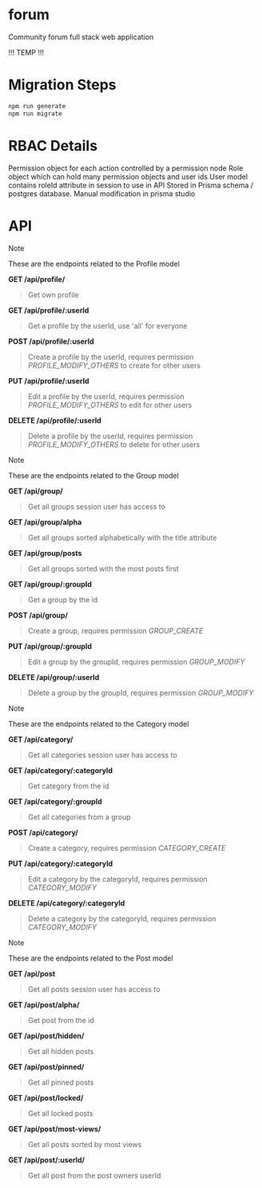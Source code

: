 # forum
Community forum full stack web application

!!!   TEMP   !!!

# Migration Steps
```bash
npm run generate
npm run migrate
```

# RBAC Details
Permission object for each action controlled by a permission node
Role object which can hold many permission objects and user ids
User model contains roleId attribute in session to use in API
Stored in Prisma schema / postgres database. Manual modification in prisma studio


# API
> [!NOTE]
> These are the endpoints related to the Profile model

**GET /api/profile/**
> Get own profile

**GET /api/profile/:userId**
> Get a profile by the userId, use 'all' for everyone

**POST /api/profile/:userId**
> Create a profile by the userId, requires permission _PROFILE_MODIFY_OTHERS_ to create for other users

**PUT /api/profile/:userId**
> Edit a profile by the userId, requires permission _PROFILE_MODIFY_OTHERS_ to edit for other users

**DELETE /api/profile/:userId**
> Delete a profile by the userId, requires permission _PROFILE_MODIFY_OTHERS_ to delete for other users

> [!NOTE]
> These are the endpoints related to the Group model

**GET /api/group/**
> Get all groups session user has access to

**GET /api/group/alpha**
> Get all groups sorted alphabetically with the title attribute

**GET /api/group/posts**
> Get all groups sorted with the most posts first

**GET /api/group/:groupId**
> Get a group by the id

**POST /api/group/**
> Create a group, requires permission _GROUP_CREATE_

**PUT /api/group/:groupId**
> Edit a group by the groupId, requires permission _GROUP_MODIFY_ 

**DELETE /api/group/:userId**
> Delete a group by the groupId, requires permission _GROUP_MODIFY_ 

> [!NOTE]
> These are the endpoints related to the Category model

**GET /api/category/**
> Get all categories session user has access to

**GET /api/category/:categoryId**
> Get category from the id

**GET /api/category/:groupId**
> Get all categories from a group

**POST /api/category/**
> Create a category, requires permission _CATEGORY_CREATE_

**PUT /api/category/:categoryId**
> Edit a category by the categoryId, requires permission _CATEGORY_MODIFY_ 

**DELETE /api/category/:categoryId**
> Delete a category by the categoryId, requires permission _CATEGORY_MODIFY_ 

> [!NOTE]
> These are the endpoints related to the Post model

**GET /api/post**
> Get all posts session user has access to

**GET /api/post/alpha/**
> Get post from the id

**GET /api/post/hidden/**
> Get all hidden posts

**GET /api/post/pinned/**
> Get all pinned posts

**GET /api/post/locked/**
> Get all locked posts

**GET /api/post/most-views/**
> Get all posts sorted by most views

**GET /api/post/:userId/**
> Get all post from the post owners userId
